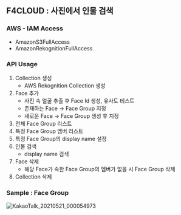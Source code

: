 
## F4CLOUD : 사진에서 인물 검색

### AWS - IAM Access
   -  AmazonS3FullAccess
   -  AmazonRekognitionFullAccess

###  API Usage
1. Collection 생성
      * AWS Rekognition Collection 생성
2. Face 추가
      * 사진 속 얼굴 추출 후 Face Id 생성, 유사도 테스트
      * 존재하는 Face -> Face Group 지정
      * 새로운 Face -> Face Group 생성 후 지정
3. 전체 Face Group 리스트
4. 특정 Face Group 멤버 리스트 
5. 특정 Face Group의 display name 설정
6. 인물 검색
      * display name 검색      
7. Face 삭제
      * 해당 Face가 속한 Face Group의 멤버가 없을 시 Face Group 삭제 
8. Collection 삭제
         
### Sample : Face Group
![KakaoTalk_20210521_000054973](https://user-images.githubusercontent.com/68395698/119002258-ae5ea200-b9c7-11eb-80bc-155df0218856.gif)

